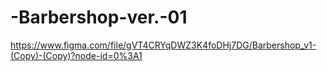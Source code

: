 # -Barbershop-ver.-01
https://www.figma.com/file/gVT4CRYqDWZ3K4foDHj7DG/Barbershop_v1-(Copy)-(Copy)?node-id=0%3A1

